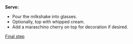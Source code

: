 **Serve:**
   - Pour the milkshake into glasses.
   - Optionally, top with whipped cream.
   - Add a maraschino cherry on top for decoration if desired.

[Final step](../step-4/step-4.md)